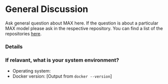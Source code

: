 # General Discussion

Ask general question about MAX here. If the question is about a particular MAX model please ask in the respective repository. You can find a list of the repositories [here](https://github.com/CODAIT/max-central-repo/blob/master/max-model-status.md).

### Details

### If relavant, what is your system environment?

- Operating system:
- Docker version: [Output from `docker --version`]

